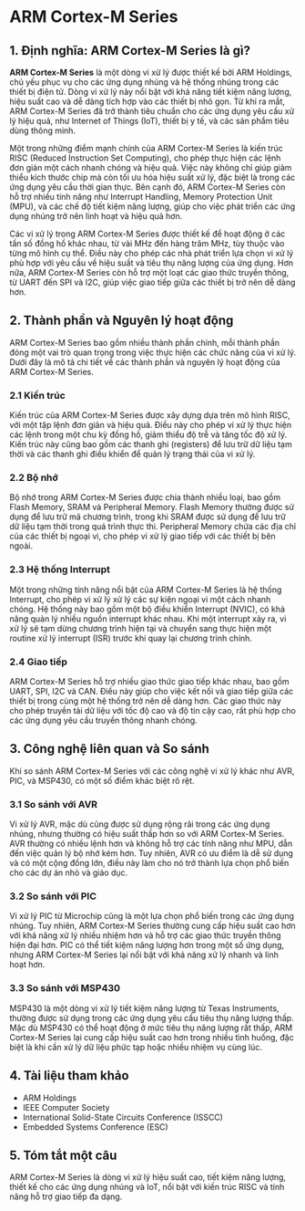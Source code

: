# ARM Cortex-M Series

## 1. Định nghĩa: ARM Cortex-M Series là gì?
**ARM Cortex-M Series** là một dòng vi xử lý được thiết kế bởi ARM Holdings, chủ yếu phục vụ cho các ứng dụng nhúng và hệ thống nhúng trong các thiết bị điện tử. Dòng vi xử lý này nổi bật với khả năng tiết kiệm năng lượng, hiệu suất cao và dễ dàng tích hợp vào các thiết bị nhỏ gọn. Từ khi ra mắt, ARM Cortex-M Series đã trở thành tiêu chuẩn cho các ứng dụng yêu cầu xử lý hiệu quả, như Internet of Things (IoT), thiết bị y tế, và các sản phẩm tiêu dùng thông minh.

Một trong những điểm mạnh chính của ARM Cortex-M Series là kiến trúc RISC (Reduced Instruction Set Computing), cho phép thực hiện các lệnh đơn giản một cách nhanh chóng và hiệu quả. Việc này không chỉ giúp giảm thiểu kích thước chip mà còn tối ưu hóa hiệu suất xử lý, đặc biệt là trong các ứng dụng yêu cầu thời gian thực. Bên cạnh đó, ARM Cortex-M Series còn hỗ trợ nhiều tính năng như Interrupt Handling, Memory Protection Unit (MPU), và các chế độ tiết kiệm năng lượng, giúp cho việc phát triển các ứng dụng nhúng trở nên linh hoạt và hiệu quả hơn.

Các vi xử lý trong ARM Cortex-M Series được thiết kế để hoạt động ở các tần số đồng hồ khác nhau, từ vài MHz đến hàng trăm MHz, tùy thuộc vào từng mô hình cụ thể. Điều này cho phép các nhà phát triển lựa chọn vi xử lý phù hợp với yêu cầu về hiệu suất và tiêu thụ năng lượng của ứng dụng. Hơn nữa, ARM Cortex-M Series còn hỗ trợ một loạt các giao thức truyền thông, từ UART đến SPI và I2C, giúp việc giao tiếp giữa các thiết bị trở nên dễ dàng hơn.

## 2. Thành phần và Nguyên lý hoạt động
ARM Cortex-M Series bao gồm nhiều thành phần chính, mỗi thành phần đóng một vai trò quan trọng trong việc thực hiện các chức năng của vi xử lý. Dưới đây là mô tả chi tiết về các thành phần và nguyên lý hoạt động của ARM Cortex-M Series.

### 2.1 Kiến trúc
Kiến trúc của ARM Cortex-M Series được xây dựng dựa trên mô hình RISC, với một tập lệnh đơn giản và hiệu quả. Điều này cho phép vi xử lý thực hiện các lệnh trong một chu kỳ đồng hồ, giảm thiểu độ trễ và tăng tốc độ xử lý. Kiến trúc này cũng bao gồm các thanh ghi (registers) để lưu trữ dữ liệu tạm thời và các thanh ghi điều khiển để quản lý trạng thái của vi xử lý.

### 2.2 Bộ nhớ
Bộ nhớ trong ARM Cortex-M Series được chia thành nhiều loại, bao gồm Flash Memory, SRAM và Peripheral Memory. Flash Memory thường được sử dụng để lưu trữ mã chương trình, trong khi SRAM được sử dụng để lưu trữ dữ liệu tạm thời trong quá trình thực thi. Peripheral Memory chứa các địa chỉ của các thiết bị ngoại vi, cho phép vi xử lý giao tiếp với các thiết bị bên ngoài.

### 2.3 Hệ thống Interrupt
Một trong những tính năng nổi bật của ARM Cortex-M Series là hệ thống Interrupt, cho phép vi xử lý xử lý các sự kiện ngoại vi một cách nhanh chóng. Hệ thống này bao gồm một bộ điều khiển Interrupt (NVIC), có khả năng quản lý nhiều nguồn interrupt khác nhau. Khi một interrupt xảy ra, vi xử lý sẽ tạm dừng chương trình hiện tại và chuyển sang thực hiện một routine xử lý interrupt (ISR) trước khi quay lại chương trình chính.

### 2.4 Giao tiếp
ARM Cortex-M Series hỗ trợ nhiều giao thức giao tiếp khác nhau, bao gồm UART, SPI, I2C và CAN. Điều này giúp cho việc kết nối và giao tiếp giữa các thiết bị trong cùng một hệ thống trở nên dễ dàng hơn. Các giao thức này cho phép truyền tải dữ liệu với tốc độ cao và độ tin cậy cao, rất phù hợp cho các ứng dụng yêu cầu truyền thông nhanh chóng.

## 3. Công nghệ liên quan và So sánh
Khi so sánh ARM Cortex-M Series với các công nghệ vi xử lý khác như AVR, PIC, và MSP430, có một số điểm khác biệt rõ rệt. 

### 3.1 So sánh với AVR
Vi xử lý AVR, mặc dù cũng được sử dụng rộng rãi trong các ứng dụng nhúng, nhưng thường có hiệu suất thấp hơn so với ARM Cortex-M Series. AVR thường có nhiều lệnh hơn và không hỗ trợ các tính năng như MPU, dẫn đến việc quản lý bộ nhớ kém hơn. Tuy nhiên, AVR có ưu điểm là dễ sử dụng và có một cộng đồng lớn, điều này làm cho nó trở thành lựa chọn phổ biến cho các dự án nhỏ và giáo dục.

### 3.2 So sánh với PIC
Vi xử lý PIC từ Microchip cũng là một lựa chọn phổ biến trong các ứng dụng nhúng. Tuy nhiên, ARM Cortex-M Series thường cung cấp hiệu suất cao hơn với khả năng xử lý nhiều nhiệm hơn và hỗ trợ các giao thức truyền thông hiện đại hơn. PIC có thể tiết kiệm năng lượng hơn trong một số ứng dụng, nhưng ARM Cortex-M Series lại nổi bật với khả năng xử lý nhanh và linh hoạt hơn.

### 3.3 So sánh với MSP430
MSP430 là một dòng vi xử lý tiết kiệm năng lượng từ Texas Instruments, thường được sử dụng trong các ứng dụng yêu cầu tiêu thụ năng lượng thấp. Mặc dù MSP430 có thể hoạt động ở mức tiêu thụ năng lượng rất thấp, ARM Cortex-M Series lại cung cấp hiệu suất cao hơn trong nhiều tình huống, đặc biệt là khi cần xử lý dữ liệu phức tạp hoặc nhiều nhiệm vụ cùng lúc.

## 4. Tài liệu tham khảo
- ARM Holdings
- IEEE Computer Society
- International Solid-State Circuits Conference (ISSCC)
- Embedded Systems Conference (ESC)

## 5. Tóm tắt một câu
ARM Cortex-M Series là dòng vi xử lý hiệu suất cao, tiết kiệm năng lượng, thiết kế cho các ứng dụng nhúng và IoT, nổi bật với kiến trúc RISC và tính năng hỗ trợ giao tiếp đa dạng.